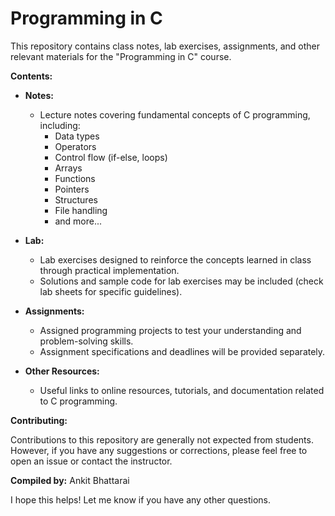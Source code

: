 # Programming in C

This repository contains class notes, lab exercises, assignments, and other relevant materials for the "Programming in C" course.

**Contents:**

* **Notes:** 
    * Lecture notes covering fundamental concepts of C programming, including:
        * Data types 
        * Operators 
        * Control flow (if-else, loops) 
        * Arrays 
        * Functions 
        * Pointers 
        * Structures 
        * File handling
        * and more...

* **Lab:** 
    * Lab exercises designed to reinforce the concepts learned in class through practical implementation.
    * Solutions and sample code for lab exercises may be included (check lab sheets for specific guidelines).

* **Assignments:** 
    * Assigned programming projects to test your understanding and problem-solving skills.
    * Assignment specifications and deadlines will be provided separately.

* **Other Resources:** 
    * Useful links to online resources, tutorials, and documentation related to C programming.

**Contributing:**

Contributions to this repository are generally not expected from students. However, if you have any suggestions or corrections, please feel free to open an issue or contact the instructor.

**Compiled by:** Ankit Bhattarai

I hope this helps! Let me know if you have any other questions.
